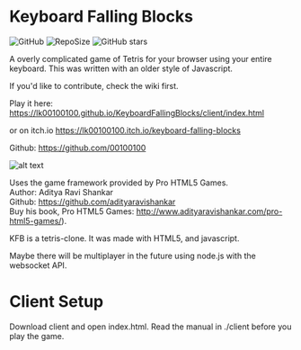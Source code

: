 # Keyboard Falling Blocks
![GitHub](https://img.shields.io/github/license/LK00100100/KeyboardFallingBlocks.svg)
![RepoSize](https://img.shields.io/github/repo-size/LK00100100/KeyboardFallingBlocks.svg)
![GitHub stars](https://img.shields.io/github/stars/LK00100100/KeyboardFallingBlocks.svg?style=social)

A overly complicated game of Tetris for your browser using your entire keyboard. This was written with an older style of Javascript.

If you'd like to contribute, check the wiki first.

Play it here:
https://lk00100100.github.io/KeyboardFallingBlocks/client/index.html

or on itch.io
https://lk00100100.itch.io/keyboard-falling-blocks

Github: https://github.com/00100100

![alt text](https://lk00100100.github.io/KeyboardFallingBlocks/client/demo.gif "Demo")

Uses the game framework provided by Pro HTML5 Games.<br />
Author: Aditya Ravi Shankar<br />
Github: https://github.com/adityaravishankar<br />
Buy his book, Pro HTML5 Games: http://www.adityaravishankar.com/pro-html5-games/).<br />

KFB is a tetris-clone. It was made with HTML5, and javascript.

Maybe there will be multiplayer in the future using node.js with the websocket API.

# Client Setup
Download client and open index.html.
Read the manual in ./client before you play the game.
